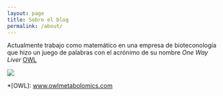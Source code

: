 ```yaml
---
layout: page
title: Sobre el blog
permalink: /about/
---
```


Actualmente trabajo como matemático en una empresa de bioteconología que 
hizo un juego de palabras con el acrónimo de su nombre *One Way Liver* 
[OWL](http://www.owlmetabolomics.com)

![](/about/búho_matemático.png)

*[OWL]: www.owlmetabolomics.com